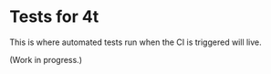 # Tests for 4t

This is where automated tests run when the CI is triggered will live.

(Work in progress.)
